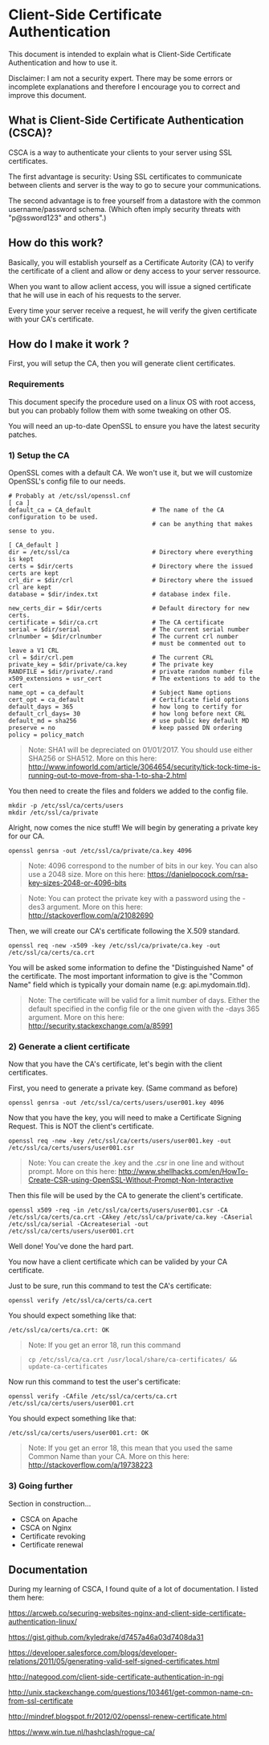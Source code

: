 # Client-Side Certificate Authentication

This document is intended to explain what is Client-Side Certificate Authentication and how to use it.

Disclaimer: I am not a security expert. There may be some errors or incomplete explanations and therefore I encourage you to correct and improve this document. 

## What is Client-Side Certificate Authentication (CSCA)?

CSCA is a way to authenticate your clients to your server using SSL certificates.

The first advantage is security: Using SSL certificates to communicate between clients and server is the way to go to secure your communications.

The second advantage is to free yourself from a datastore with the common username/password schema. (Which often imply security threats with "p@ssword123" and others".)

## How do this work?

Basically, you will establish yourself as a Certificate Autority (CA) to verify the certificate of a client and allow or deny access to your server ressource.

When you want to allow aclient access, you will issue a signed certificate that he will use in each of his requests to the server.

Every time your server receive a request, he will verify the given certificate with your CA's certificate.

## How do I make it work ?

First, you will setup the CA, then you will generate client certificates.

### Requirements

This document specify the procedure used on a linux OS with root access, but you can probably follow them with some tweaking on other OS.

You will need an up-to-date OpenSSL to ensure you have the latest security patches.

### 1) Setup the CA

OpenSSL comes with a default CA. We won't use it, but we will customize OpenSSL's config file to our needs.
```
# Probably at /etc/ssl/openssl.cnf
[ ca ]
default_ca = CA_default					# The name of the CA configuration to be used.
										# can be anything that makes sense to you.
										
[ CA_default ]
dir = /etc/ssl/ca 						# Directory where everything is kept
certs = $dir/certs 						# Directory where the issued certs are kept
crl_dir = $dir/crl 						# Directory where the issued crl are kept
database = $dir/index.txt 				# database index file.

new_certs_dir = $dir/certs 				# Default directory for new certs.
certificate = $dir/ca.crt 				# The CA certificate
serial = $dir/serial 					# The current serial number
crlnumber = $dir/crlnumber 				# The current crl number
										# must be commented out to leave a V1 CRL
crl = $dir/crl.pem 						# The current CRL
private_key = $dir/private/ca.key 		# The private key
RANDFILE = $dir/private/.rand 			# private random number file
x509_extensions = usr_cert 				# The extentions to add to the cert
name_opt = ca_default 					# Subject Name options
cert_opt = ca_default 					# Certificate field options
default_days = 365 						# how long to certify for
default_crl_days= 30 					# how long before next CRL
default_md = sha256						# use public key default MD
preserve = no 							# keep passed DN ordering
policy = policy_match
```
> Note: SHA1 will be depreciated on 01/01/2017. You should use either SHA256 or SHA512.
> More on this here: http://www.infoworld.com/article/3064654/security/tick-tock-time-is-running-out-to-move-from-sha-1-to-sha-2.html

You then need to create the files and folders we added to the config file.
```
mkdir -p /etc/ssl/ca/certs/users
mkdir /etc/ssl/ca/private
```

Alright, now comes the nice stuff! We will begin by generating a private key for our CA.
```
openssl genrsa -out /etc/ssl/ca/private/ca.key 4096
```

> Note: 4096 correspond to the number of bits in our key. You can also use a 2048 size.
> More on this here: https://danielpocock.com/rsa-key-sizes-2048-or-4096-bits

> Note: You can protect the private key with a password using the -des3 argument.
> More on this here: http://stackoverflow.com/a/21082690

Then, we will create our CA's certificate following the X.509 standard.
```
openssl req -new -x509 -key /etc/ssl/ca/private/ca.key -out /etc/ssl/ca/certs/ca.crt
```

You will be asked some information to define the "Distinguished Name" of the certificate.
The most important information to give is the "Common Name" field which is typically your domain name (e.g: api.mydomain.tld).

> Note: The certificate will be valid for a limit number of days. Either the default specified in the config file or the one given with the -days 365 argument.
> More on this here: http://security.stackexchange.com/a/85991

### 2) Generate a client certificate

Now that you have the CA's certificate, let's begin with the client certificates.

First, you need to generate a private key. (Same command as before)
```
openssl genrsa -out /etc/ssl/ca/certs/users/user001.key 4096
```

Now that you have the key, you will need to make a Certificate Signing Request. This is NOT the client's certificate.
```
openssl req -new -key /etc/ssl/ca/certs/users/user001.key -out /etc/ssl/ca/certs/users/user001.csr
```

> Note: You can create the .key and the .csr in one line and without prompt.
> More on this here: http://www.shellhacks.com/en/HowTo-Create-CSR-using-OpenSSL-Without-Prompt-Non-Interactive

Then this file will be used by the CA to generate the client's certificate.
```
openssl x509 -req -in /etc/ssl/ca/certs/users/user001.csr -CA /etc/ssl/ca/certs/ca.crt -CAkey /etc/ssl/ca/private/ca.key -CAserial /etc/ssl/ca/serial -CAcreateserial -out /etc/ssl/ca/certs/users/user001.crt
```

Well done! You've done the hard part.

You now have a client certificate which can be valided by your CA certificate.

Just to be sure, run this command to test the CA's certificate:
```
openssl verify /etc/ssl/ca/certs/ca.cert
```

You should expect something like that:
```
/etc/ssl/ca/certs/ca.crt: OK
```

> Note: If you get an error 18, run this command

> `cp /etc/ssl/ca/ca.crt /usr/local/share/ca-certificates/ && update-ca-certificates`

Now run this command to test the user's certificate:
```
openssl verify -CAfile /etc/ssl/ca/certs/ca.crt /etc/ssl/ca/certs/users/user001.crt
```

You should expect something like that:
```
/etc/ssl/ca/certs/users/user001.crt: OK
```

> Note: If you get an error 18, this mean that you used the same Common Name than your CA.
> More on this here: http://stackoverflow.com/a/19738223

### 3) Going further

Section in construction...
- CSCA on Apache
- CSCA on Nginx
- Certificate revoking
- Certificate renewal

## Documentation

During my learning of CSCA, I found quite of a lot of documentation. I listed them here:

https://arcweb.co/securing-websites-nginx-and-client-side-certificate-authentication-linux/

https://gist.github.com/kyledrake/d7457a46a03d7408da31

https://developer.salesforce.com/blogs/developer-relations/2011/05/generating-valid-self-signed-certificates.html

http://nategood.com/client-side-certificate-authentication-in-ngi

http://unix.stackexchange.com/questions/103461/get-common-name-cn-from-ssl-certificate

http://mindref.blogspot.fr/2012/02/openssl-renew-certificate.html

https://www.win.tue.nl/hashclash/rogue-ca/
